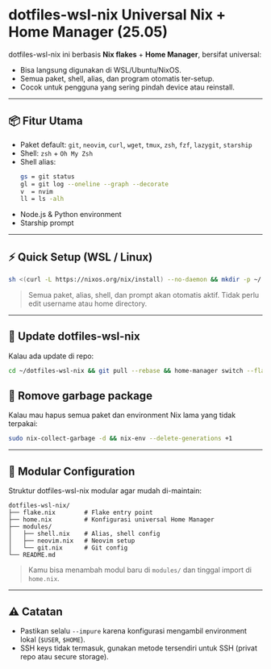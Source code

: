 
# dotfiles-wsl-nix Universal Nix + Home Manager (25.05)

dotfiles-wsl-nix ini berbasis **Nix flakes** + **Home Manager**, bersifat universal:
- Bisa langsung digunakan di WSL/Ubuntu/NixOS.
- Semua paket, shell, alias, dan program otomatis ter-setup.
- Cocok untuk pengguna yang sering pindah device atau reinstall.

---

## 📦 Fitur Utama

- Paket default: `git`, `neovim`, `curl`, `wget`, `tmux`, `zsh`, `fzf`, `lazygit`, `starship`
- Shell: `zsh` + `Oh My Zsh`
- Shell alias:
  ```bash
  gs = git status
  gl = git log --oneline --graph --decorate
  v  = nvim
  ll = ls -alh
  ```

* Node.js & Python environment
* Starship prompt

---

## ⚡ Quick Setup (WSL / Linux)

```bash
sh <(curl -L https://nixos.org/nix/install) --no-daemon && mkdir -p ~/.config/nix && echo "experimental-features = nix-command flakes" >> ~/.config/nix/nix.conf && . ~/.nix-profile/etc/profile.d/nix.sh && git clone https://github.com/osiic/dotfiles-wsl-nix.git ~/dotfiles-wsl-nix && cd ~/dotfiles-wsl-nix && git pull --rebase && export USER=$(whoami) && nix run .#homeConfigurations.default.activationPackage && home-manager switch --flake .#default && echo "✅ Done! Restart terminal to see your new shell & tools."
```

> Semua paket, alias, shell, dan prompt akan otomatis aktif.
> Tidak perlu edit username atau home directory.

---

## 🔄 Update dotfiles-wsl-nix

Kalau ada update di repo:

```bash
cd ~/dotfiles-wsl-nix && git pull --rebase && home-manager switch --flake .#default --impure
```

## 🔄 Romove garbage package

Kalau mau hapus semua paket dan environment Nix lama yang tidak terpakai:
```bash
sudo nix-collect-garbage -d && nix-env --delete-generations +1
```

---

## 🧩 Modular Configuration

Struktur dotfiles-wsl-nix modular agar mudah di-maintain:

```
dotfiles-wsl-nix/
├── flake.nix        # Flake entry point
├── home.nix         # Konfigurasi universal Home Manager
├── modules/
│   ├── shell.nix    # Alias, shell config
│   ├── neovim.nix   # Neovim setup
│   └── git.nix      # Git config
└── README.md
```

> Kamu bisa menambah modul baru di `modules/` dan tinggal import di `home.nix`.

---

## ⚠️ Catatan
* Pastikan selalu `--impure` karena konfigurasi mengambil environment lokal (`$USER`, `$HOME`).
* SSH keys tidak termasuk, gunakan metode tersendiri untuk SSH (privat repo atau secure storage).
